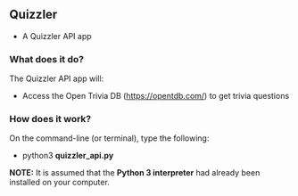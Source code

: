 ## Quizzler 
* A Quizzler API app

### What does it do?
The Quizzler API app will:
* Access the Open Trivia DB (https://opentdb.com/) to get trivia questions 

### How does it work?
On the command-line (or terminal), type the following:<br>
* python3 <b>quizzler_api.py</b>

<b>NOTE:</b> It is assumed that the <b>Python 3 interpreter</b> had already been installed on your computer.
